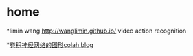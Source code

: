 # home
*limin wang http://wanglimin.github.io/  video action recognition <br>

*[卷积神经网络的图形colah.blog](http://colah.github.io/)
